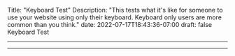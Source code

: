 Title: "Keyboard Test"
Description: "This tests what it's like for someone to use your website using only their keyboard.
Keyboard only users are more common than you think."
date: 2022-07-17T18:43:36-07:00
draft: false
Keyboard Test

---

---